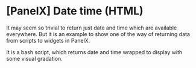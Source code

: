 # [PanelX] Date time (HTML)

It may seem so trivial to return just date and time which are available everywhere. But it is an example to show one of the way of returning data from scripts to widgets in PanelX.

It is a bash script, which returns date and time wrapped to display with some visual gradation.